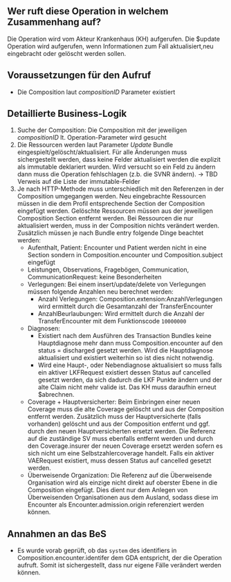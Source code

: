 ## Wer ruft diese Operation in welchem Zusammenhang auf?

Die Operation wird vom Akteur Krankenhaus (KH) aufgerufen. Die $update Operation wird aufgerufen, wenn Informationen zum Fall aktualisiert,neu eingebracht oder gelöscht werden sollen.

## Voraussetzungen für den Aufruf
* Die Composition laut *compositionID* Parameter existiert

## Detaillierte Business-Logik

1. Suche der Composition: Die Composition mit der jeweiligen *compositionID* lt. Operation-Parameter wird gesucht
2. Die Ressourcen werden laut Parameter *Update* Bundle eingespielt/gelöscht/aktualisiert. Für alle Änderungen muss sichergestellt werden, dass keine Felder aktualisiert werden die explizit als immutable deklariert wurden. Wird versucht so ein Feld zu ändern dann muss die Operation fehlschlagen (z.b. die SVNR ändern). -> TBD Verweis auf die Liste der immutable-Felder
4. Je nach HTTP-Methode muss unterschiedlich mit den Referenzen in der Composition umgegangen werden. Neu eingebrachte Ressourcen müssen in die dem Profil entsprechende Section der Composition eingefügt werden. Gelöschte Ressourcen müssen aus der jeweiligen Composition Section entfernt werden. Bei Ressourcen die nur aktualisiert werden, muss in der Composition nichts verändert werden. Zusätzlich müssen je nach Bundle entry folgende Dinge beachtet werden:
    * Aufenthalt, Patient: Encounter und Patient werden nicht in eine Section sondern in Composition.encounter und Composition.subject eingefügt
    * Leistungen, Observations, Fragebögen, Communication, CommunicationRequest: keine Besonderheiten
    * Verlegungen: Bei einem insert/update/delete von Verlegungen müssen folgende Anzahlen neu berechnet werden:
        - Anzahl Verlegungen: Composition.extension:AnzahlVerlegungen wird ermittelt durch die Gesamtanzahl der TransferEncounter
        - AnzahlBeurlaubungen: Wird ermittelt durch die Anzahl der TransferEncounter mit dem Funktionscode `10000000`
    * Diagnosen: 
        - Existiert nach dem Ausführen des Transaction Bundles keine Hauptdiagnose mehr dann muss Composition.encounter auf den status = discharged gesetzt werden. Wird die Hauptdiagnose aktualisiert und existiert weiterhin so ist dies nicht notwendig.
        - Wird eine Haupt-, oder Nebendiagnose aktualisiert so muss falls ein aktiver LKFRequest existiert dessen Status auf cancelled gesetzt werden, da sich dadurch die LKF Punkte ändern und der alte Claim nicht mehr valide ist. Das KH muss daraufhin erneut $abrechnen.
    * Coverage + Hauptversicherter: Beim Einbringen einer neuen Coverage muss die alte Coverage gelöscht und aus der Composition entfernt werden. Zusätzlich muss der Hauptversicherte (falls vorhanden) gelöscht und aus der Composition entfernt und ggf. durch den neuen Hauptversicherten ersetzt werden. Die Referenz auf die zuständige SV muss ebenfalls entfernt werden und durch den Coverage.insurer der neuen Coverage ersetzt werden sofern es sich nicht um eine Selbstzahlercoverage handelt. Falls ein aktiver VAERequest existiert, muss dessen Status auf cancelled gesetzt werden.
    * Überweisende Organization: 
    Die Referenz auf die Überweisende Organisation wird als einzige nicht direkt auf oberster Ebene in die Composition eingefügt. Dies dient nur dem Anlegen von Überweisenden Organisationen aus dem Ausland, sodass diese im Encounter als Encounter.admission.origin referenziert werden können.


## Annahmen an das BeS
* Es wurde vorab geprüft, ob das `system` des identifiers in Composition.encounter.identifer dem GDA entspricht, der die Operation aufruft. Somit ist sichergestellt, dass nur eigene Fälle verändert werden können.
